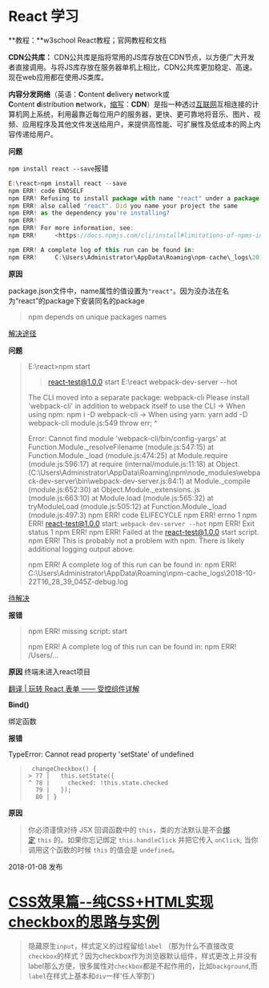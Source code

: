 # React 学习

**教程：**w3school React教程；官网教程和文档

**CDN公共库：** CDN公共库是指将常用的JS库存放在CDN节点，以方便广大开发者直接调用。与将JS库存放在服务器单机上相比，CDN公共库更加稳定、高速。现在web应用都在使用JS类库。

**内容分发网络**（英语：**C**ontent **d**elivery **n**etwork或**C**ontent **d**istribution **n**etwork，[缩写](https://zh.wikipedia.org/wiki/%E7%B8%AE%E5%AF%AB)：**CDN**）是指一种透过[互联网](https://zh.wikipedia.org/wiki/%E4%BA%92%E8%81%AF%E7%B6%B2)互相连接的计算机网上系统，利用最靠近每位用户的服务器，更快、更可靠地将音乐、图片、视频、应用程序及其他文件发送给用户，来提供高性能、可扩展性及低成本的网上内容传递给用户。 

**问题**

`npm install react --save`报错

```javascript
E:\react>npm install react --save
npm ERR! code ENOSELF
npm ERR! Refusing to install package with name "react" under a package
npm ERR! also called "react". Did you name your project the same
npm ERR! as the dependency you're installing?
npm ERR!
npm ERR! For more information, see:
npm ERR!     <https://docs.npmjs.com/cli/install#limitations-of-npms-install-algorithm>

npm ERR! A complete log of this run can be found in:
npm ERR!     C:\Users\Administrator\AppData\Roaming\npm-cache\_logs\2018-10-22T15_46_19_653Z-debug.log
```

**原因**

package.json文件中，name属性的值设置为`"react"`。因为没办法在名为“react”的package下安装同名的package

> npm depends on unique packages names 

 [解决途径](https://github.com/npm/npm/issues/12204)

**问题**

> E:\react>npm start
>
> > react-test@1.0.0 start E:\react
> > webpack-dev-server --hot
>
> The CLI moved into a separate package: webpack-cli
> Please install 'webpack-cli' in addition to webpack itself to use the CLI
> -> When using npm: npm i -D webpack-cli
> -> When using yarn: yarn add -D webpack-cli
> module.js:549
>     throw err;
>     ^
>
> Error: Cannot find module 'webpack-cli/bin/config-yargs'
>     at Function.Module._resolveFilename (module.js:547:15)
>     at Function.Module._load (module.js:474:25)
>     at Module.require (module.js:596:17)
>     at require (internal/module.js:11:18)
>     at Object.<anonymous> (C:\Users\Administrator\AppData\Roaming\npm\node_modules\webpack-dev-server\bin\webpack-dev-server.js:84:1)
>     at Module._compile (module.js:652:30)
>     at Object.Module._extensions..js (module.js:663:10)
>     at Module.load (module.js:565:32)
>     at tryModuleLoad (module.js:505:12)
>     at Function.Module._load (module.js:497:3)
> npm ERR! code ELIFECYCLE
> npm ERR! errno 1
> npm ERR! react-test@1.0.0 start: `webpack-dev-server --hot`
> npm ERR! Exit status 1
> npm ERR!
> npm ERR! Failed at the react-test@1.0.0 start script.
> npm ERR! This is probably not a problem with npm. There is likely additional logging output above.
>
> npm ERR! A complete log of this run can be found in:
> npm ERR!     C:\Users\Administrator\AppData\Roaming\npm-cache\_logs\2018-10-22T16_28_39_045Z-debug.log

[待解决](https://github.com/mzgoddard/jest-webpack/issues/27)

**报错**
>npm ERR! missing script: start
>
>npm ERR! A complete log of this run can be found in:
>npm ERR! /Users/...

**原因**
终端未进入react项目



[翻译 | 玩转 React 表单 —— 受控组件详解](https://juejin.im/post/5979c26df265da3e0f117aa9)

**Bind()**

绑定函数

**报错**

TypeError: Cannot read property 'setState' of undefined 

> ```
>  changeCheckbox() {
> > 77 |   this.setState({
> ^ 78 |     checked: !this.state.checked
>   79 |   });
>   80 | }
> ```



**原因**

> 你必须谨慎对待 JSX 回调函数中的 `this`，类的方法默认是不会[绑定](https://developer.mozilla.org/en/docs/Web/JavaScript/Reference/Global_objects/Function/bind) `this` 的。如果你忘记绑定 `this.handleClick` 并把它传入 `onClick`, 当你调用这个函数的时候 `this` 的值会是 `undefined`。 



2018-01-08 发布

# [CSS效果篇--纯CSS+HTML实现checkbox的思路与实例](https://segmentfault.com/a/1190000012748027)

> 隐藏原生`input`，样式定义的过程留给`label` （那为什么不直接改变`checkbox`的样式？因为checkbox作为浏览器默认组件，样式更改上并没有label那么方便，很多属性对`checkbox`都是不起作用的，比如`background`,而`label`在样式上基本和`div`一样'任人宰割') 

